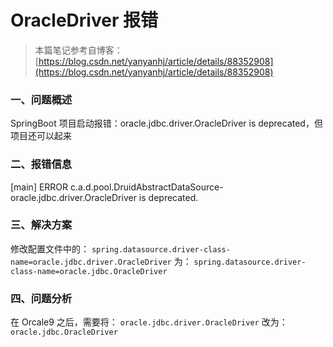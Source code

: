 # OracleDriver 报错

> 本篇笔记参考自博客：[https://blog.csdn.net/yanyanhj/article/details/88352908](https://blog.csdn.net/yanyanhj/article/details/88352908)

### 一、问题概述

SpringBoot 项目启动报错：oracle.jdbc.driver.OracleDriver is deprecated，但项目还可以起来

### 二、报错信息

[main] ERROR c.a.d.pool.DruidAbstractDataSource-oracle.jdbc.driver.OracleDriver is deprecated.

### 三、解决方案

修改配置文件中的：
`spring.datasource.driver-class-name=oracle.jdbc.driver.OracleDriver`
为：
`spring.datasource.driver-class-name=oracle.jdbc.OracleDriver`

### 四、问题分析

在 Orcale9 之后，需要将：
`oracle.jdbc.driver.OracleDriver`
改为：
`oracle.jdbc.OracleDriver`